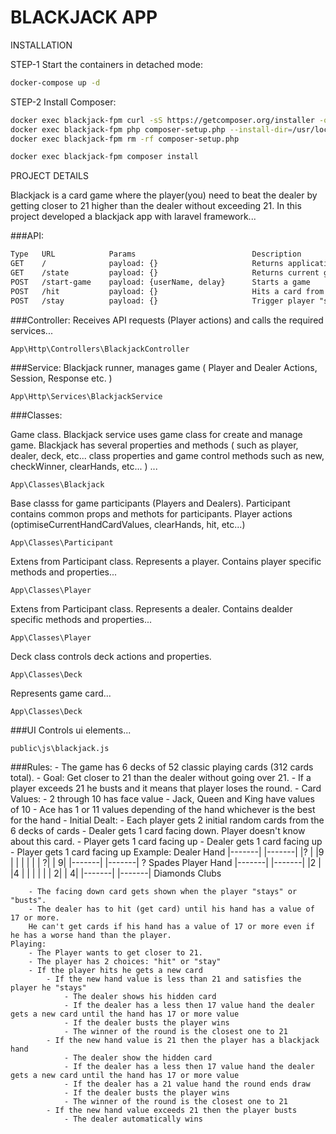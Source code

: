 # BLACKJACK APP

INSTALLATION

STEP-1
Start the containers in detached mode:

```sh
docker-compose up -d
```

STEP-2 Install Composer:

```sh
docker exec blackjack-fpm curl -sS https://getcomposer.org/installer -o composer-setup.php
docker exec blackjack-fpm php composer-setup.php --install-dir=/usr/local/bin --filename=composer
docker exec blackjack-fpm rm -rf composer-setup.php
```

```sh
docker exec blackjack-fpm composer install
```
 
PROJECT DETAILS

Blackjack is a card game where the player(you) need to beat the dealer by getting closer to 21 higher than the dealer without exceeding 21.
In this project developed a blackjack app with laravel framework...

###API:
```html
Type   URL            Params                          Description  
GET    /              payload: {}                     Returns application ui static content 
GET    /state         payload: {}                     Returns current game state
POST   /start-game    payload: {userName, delay}      Starts a game
POST   /hit           payload: {}                     Hits a card from deck for player or dealer
POST   /stay          payload: {}                     Trigger player "stay" action
```

###Controller:
Receives API requests (Player actions) and calls the required services... 
```
App\Http\Controllers\BlackjackController
```
###Service:
Blackjack runner, manages game ( Player and Dealer Actions, Session, Response etc. )
```
App\Http\Services\BlackjackService
```

###Classes:

Game class. Blackjack service uses game class for create and manage game. Blackjack has several properties and methods
( such as player, dealer, deck, etc... class properties and game control methods such as new, checkWinner, clearHands, etc... )
...
```
App\Classes\Blackjack
```

Base classs for game participants (Players and Dealers). Participant contains common props and methots for participants.
Player actions (optimiseCurrentHandCardValues, clearHands, hit, etc...)
```
App\Classes\Participant
```
Extens from Participant class. Represents a player. Contains player specific methods and properties...
```
App\Classes\Player
```

Extens from Participant class. Represents a dealer. Contains dealder specific methods and properties...
```
App\Classes\Player
```

Deck class controls deck actions and properties. 
```
App\Classes\Deck
```

Represents game card... 
```
App\Classes\Deck
```

###UI
Controls ui elements...
```
public\js\blackjack.js
```

###Rules:
        - The game has 6 decks of 52 classic playing cards (312 cards total).
        - Goal: Get closer to 21 than the dealer without going over 21.
        - If a player exceeds 21 he busts and it means that player loses the round.
        - Card Values:
            - 2 through 10 has face value
            - Jack, Queen and King have values of 10
            - Ace has 1 or 11 values depending of the hand whichever is the best for the hand
        - Initial Dealt:
            - Each player gets 2 initial random cards from the 6 decks of cards
                - Dealer gets 1 card facing down. Player doesn't know about this card.
                - Player gets 1 card facing up
                - Dealer gets 1 card facing up
                - Player gets 1 card facing up
                Example:
                Dealer Hand
                |-------|       |-------|
                |?      |       |9      |
                |       |       |       |
                |      ?|       |      9|
                |-------|       |-------|
                ?               Spades
                Player Hand
                |-------|       |-------|
                |2      |       |4      |
                |       |       |       |
                |      2|       |      4|
                |-------|       |-------|
                Diamonds        Clubs

        - The facing down card gets shown when the player "stays" or "busts".
        - The dealer has to hit (get card) until his hand has a value of 17 or more. 
        He can't get cards if his hand has a value of 17 or more even if he has a worse hand than the player.
    Playing:
        - The Player wants to get closer to 21.
        - The player has 2 choices: "hit" or "stay"
        - If the player hits he gets a new card
            - If the new hand value is less than 21 and satisfies the player he "stays"
                - The dealer shows his hidden card
                - If the dealer has a less then 17 value hand the dealer gets a new card until the hand has 17 or more value
                - If the dealer busts the player wins
                - The winner of the round is the closest one to 21
            - If the new hand value is 21 then the player has a blackjack hand
                - The dealer show the hidden card
                - If the dealer has a less then 17 value hand the dealer gets a new card until the hand has 17 or more value
                - If the dealer has a 21 value hand the round ends draw
                - If the dealer busts the player wins
                - The winner of the round is the closest one to 21
            - If the new hand value exceeds 21 then the player busts
                - The dealer automatically wins
